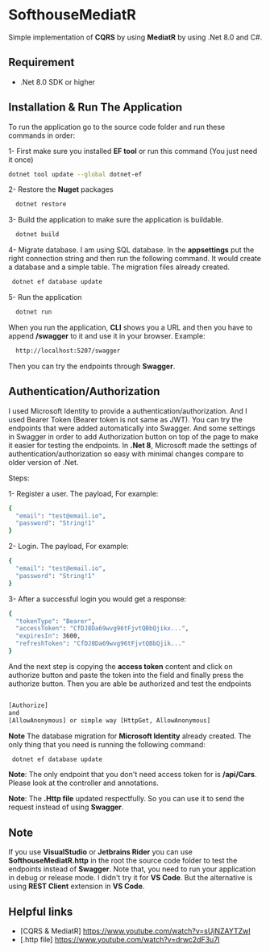 
# SofthouseMediatR

Simple implementation of **CQRS** by using **MediatR** by using .Net 8.0 and C#.


## Requirement

- .Net 8.0 SDK or higher


## Installation & Run The Application

To run the application go to the source code folder and run these commands in order:

1- First make sure you installed **EF tool** or run this command (You just need it once)

```bash
dotnet tool update --global dotnet-ef
```

2- Restore the **Nuget** packages

```bash
  dotnet restore
```

3- Build the application to make sure the application is buildable.

```bash
  dotnet build
```

4- Migrate database. I am using SQL database. In the **appsettings** put the right connection string and then run the following command. It would create a database and a simple table. The migration files already created.

```bash
 dotnet ef database update
```

5- Run the application

```bash
  dotnet run
```

When you run the application, **CLI** shows you a URL and then you have to append **/swagger** to it and use it in your browser. Example:

```bash
  http://localhost:5207/swagger
```

Then you can try the endpoints through **Swagger**.


## Authentication/Authorization
I used Microsoft Identity to provide a authentication/authorization. And I used Bearer Token (Bearer token is not same as JWT). You can try the endpoints that were added automatically into Swagger. And some settings in Swagger in order to add Authorization button on top of the page to make it easier for testing the endpoints. In **.Net 8**, Microsoft made the settings of authentication/authorization so easy with minimal changes compare to older version of .Net.  

Steps:

1- Register a user. The payload, For example: 
```bash
{
  "email": "test@email.io",
  "password": "String!1"
}
```


2- Login. The payload, For example:
```bash
{
  "email": "test@email.io",
  "password": "String!1"
}
```

3- After a successful login you would get a response:
```bash
{
  "tokenType": "Bearer",
  "accessToken": "CfDJ8Da69wvg96tFjvtQBbQjikx...",
  "expiresIn": 3600,
  "refreshToken": "CfDJ8Da69wvg96tFjvtQBbQjik..."
}
```
And the next step is copying the **access token** content and click on authorize button and paste the token into the field and finally press the authorize button. Then you are able be authorized and test the endpoints

```bash

[Authorize]
and
[AllowAnonymous] or simple way [HttpGet, AllowAnonymous]

```

**Note**
The database migration for **Microsoft Identity** already created. The only thing that you need is running the following command:
```bash
 dotnet ef database update
```

**Note**: The only endpoint that you don't need access token for is **/api/Cars**. Please look at the controller and annotations. 

**Note**: The **.Http file** updated respectfully. So you can use it to send the request instead of using **Swagger**.


## Note

If you use **VisualStudio** or **Jetbrains Rider** you can use **SofthouseMediatR.http** in the root the source code folder to test the endpoints instead of **Swagger**. Note that, you need to run your application in debug or release mode. I didn't try it for **VS Code**. But the alternative is using **REST Client** extension in **VS Code**.

## Helpful links

 - [CQRS & MediatR] https://www.youtube.com/watch?v=sUjNZAYTZwI
 - [.http file] https://www.youtube.com/watch?v=drwc2dF3u7I

